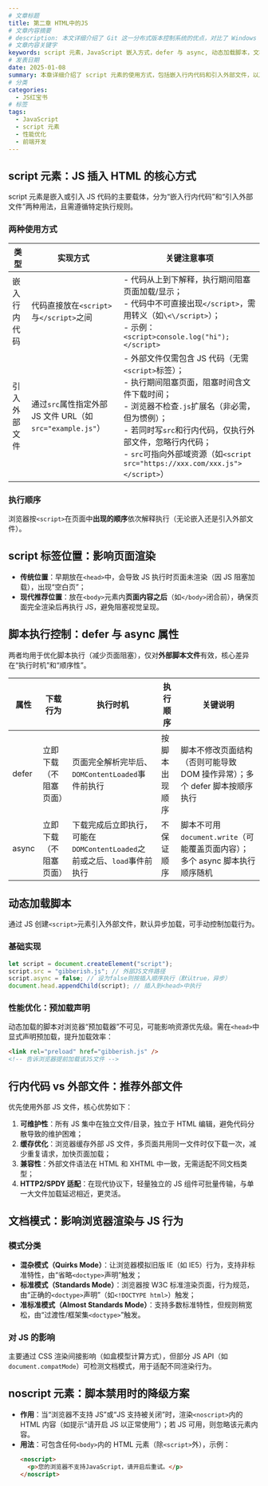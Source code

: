 ```yaml
---
# 文章标题
title: 第二章 HTML中的JS
# 文章内容摘要
# description: 本文详细介绍了 Git 这一分布式版本控制系统的优点，对比了 Windows 与 macOS/Linux 系统下的常用命令，讲解了 vim 操作模式及常用命令，还阐述了 Git 的基本配置、特定项目配置和命令缩写设置等内容。
# 文章内容关键字
keywords: script 元素，JavaScript 嵌入方式，defer 与 async, 动态加载脚本，文档模式，noscript 元素
# 发表日期
date: 2025-01-08
summary: 本章详细介绍了 script 元素的使用方式，包括嵌入行内代码和引入外部文件，以及 defer 与 async 属性的使用，以优化脚本执行。同时，还介绍了动态加载脚本、文档模式、noscript 元素等内容。
# 分类
categories:
  - JS红宝书
# 标签
tags:
  - JavaScript
  - script 元素
  - 性能优化
  - 前端开发
---
```


## script 元素：JS 插入 HTML 的核心方式

script 元素是嵌入或引入 JS 代码的主要载体，分为“嵌入行内代码”和“引入外部文件”两种用法，且需遵循特定执行规则。

### 两种使用方式

| 类型         | 实现方式                                                  | 关键注意事项                                                                                                                                                                                                                                                                                        |
| ------------ | --------------------------------------------------------- | --------------------------------------------------------------------------------------------------------------------------------------------------------------------------------------------------------------------------------------------------------------------------------------------------- |
| 嵌入行内代码 | 代码直接放在`<script>`与`</script>`之间                   | - 代码从上到下解释，执行期间阻塞页面加载/显示；<br>- 代码中不可直接出现`</script>`，需用转义（如`\<\/script>`）；<br>- 示例：`<script>console.log("hi");</script>`                                                                                                                                  |
| 引入外部文件 | 通过`src`属性指定外部 JS 文件 URL（如`src="example.js"`） | - 外部文件仅需包含 JS 代码（无需`<script>`标签）；<br>- 执行期间阻塞页面，阻塞时间含文件下载时间；<br>- 浏览器不检查`.js`扩展名（非必需，但为惯例）；<br>- 若同时写`src`和行内代码，仅执行外部文件，忽略行内代码；<br>- `src`可指向外部域资源（如`<script src="https://xxx.com/xxx.js"></script>`） |

### 执行顺序

浏览器按`<script>`在页面中**出现的顺序**依次解释执行（无论嵌入还是引入外部文件）。

## script 标签位置：影响页面渲染

- **传统位置**：早期放在`<head>`中，会导致 JS 执行时页面未渲染（因 JS 阻塞加载），出现“空白页”；
- **现代推荐位置**：放在`<body>`元素内**页面内容之后**（如`</body>`闭合前），确保页面完全渲染后再执行 JS，避免阻塞视觉呈现。

## 脚本执行控制：defer 与 async 属性

两者均用于优化脚本执行（减少页面阻塞），仅对**外部脚本文件**有效，核心差异在“执行时机”和“顺序性”。

| 属性  | 下载行为               | 执行时机                                                                 | 执行顺序       | 关键说明                                                                    |
| ----- | ---------------------- | ------------------------------------------------------------------------ | -------------- | --------------------------------------------------------------------------- |
| defer | 立即下载（不阻塞页面） | 页面完全解析完毕后、`DOMContentLoaded`事件前执行                         | 按脚本出现顺序 | 脚本不修改页面结构（否则可能导致 DOM 操作异常）；多个 defer 脚本按顺序执行  |
| async | 立即下载（不阻塞页面） | 下载完成后立即执行，可能在`DOMContentLoaded`之前或之后、`load`事件前执行 | 不保证顺序     | 脚本不可用`document.write`（可能覆盖页面内容）；多个 async 脚本执行顺序随机 |

## 动态加载脚本

通过 JS 创建`<script>`元素引入外部文件，默认异步加载，可手动控制加载行为。

### 基础实现

```js
let script = document.createElement("script");
script.src = "gibberish.js"; // 外部JS文件路径
script.async = false; // 设为false则按插入顺序执行（默认true，异步）
document.head.appendChild(script); // 插入到<head>中执行
```

### 性能优化：预加载声明

动态加载的脚本对浏览器“预加载器”不可见，可能影响资源优先级。需在`<head>`中显式声明预加载，提升加载效率：

```html
<link rel="preload" href="gibberish.js" />
<!-- 告诉浏览器提前加载该JS文件 -->
```

## 行内代码 vs 外部文件：推荐外部文件

优先使用外部 JS 文件，核心优势如下：

1. **可维护性**：所有 JS 集中在独立文件/目录，独立于 HTML 编辑，避免代码分散导致的维护困难；
2. **缓存优化**：浏览器缓存外部 JS 文件，多页面共用同一文件时仅下载一次，减少重复请求，加快页面加载；
3. **兼容性**：外部文件语法在 HTML 和 XHTML 中一致，无需适配不同文档类型；
4. **HTTP2/SPDY 适配**：在现代协议下，轻量独立的 JS 组件可批量传输，与单一大文件加载延迟相近，更灵活。

## 文档模式：影响浏览器渲染与 JS 行为

### 模式分类

- **混杂模式（Quirks Mode）**：让浏览器模拟旧版 IE（如 IE5）行为，支持非标准特性，由“省略`<doctype>`声明”触发；
- **标准模式（Standards Mode）**：浏览器按 W3C 标准渲染页面，行为规范，由“正确的`<doctype>`声明”（如`<!DOCTYPE html>`）触发；
- **准标准模式（Almost Standards Mode）**：支持多数标准特性，但规则稍宽松，由“过渡性/框架集`<doctype>`”触发。

### 对 JS 的影响

主要通过 CSS 渲染间接影响（如盒模型计算方式），但部分 JS API（如`document.compatMode`）可检测文档模式，用于适配不同渲染行为。

## noscript 元素：脚本禁用时的降级方案

- **作用**：当“浏览器不支持 JS”或“JS 支持被关闭”时，渲染`<noscript>`内的 HTML 内容（如提示“请开启 JS 以正常使用”）；若 JS 可用，则忽略该元素内容。
- **用法**：可包含任何`<body>`内的 HTML 元素（除`<script>`外），示例：
  ```html
  <noscript>
    <p>您的浏览器不支持JavaScript，请开启后重试。</p>
  </noscript>
  ```
